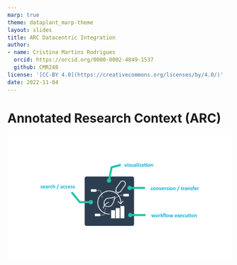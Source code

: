 ```yaml
---
marp: true
theme: dataplant_marp-theme
layout: slides
title: ARC Datacentric Integration
author: 
- name: Cristina Martins Rodrigues
  orcid: https://orcid.org/0000-0002-4849-1537
  github: CMR248
license: '[CC-BY 4.0](https://creativecommons.org/licenses/by/4.0/)'
date: 2022-11-04
---
```


# Annotated Research Context (ARC)

![width:950](./../../img/ARC_DataCentricIntegration_img1.png)
